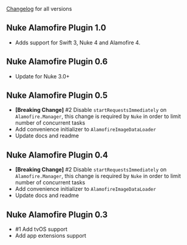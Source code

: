  [Changelog](https://github.com/kean/Nuke-Alamofire-Plugin/releases) for all versions

## Nuke Alamofire Plugin 1.0

- Adds support for Swift 3, Nuke 4 and Alamofire 4.

## Nuke Alamofire Plugin 0.6

- Update for Nuke 3.0+

## Nuke Alamofire Plugin 0.5

- **[Breaking Change]** #2 Disable `startRequestsImmediately` on `Alamofire.Manager`, this change is required by `Nuke` in order to limit number of concurrent tasks
- Add convenience initializer to `AlamofireImageDataLoader`
- Update docs and readme

## Nuke Alamofire Plugin 0.4

- **[Breaking Change]** #2 Disable `startRequestsImmediately` on `Alamofire.Manager`, this change is required by `Nuke` in order to limit number of concurrent tasks
- Add convenience initializer to `AlamofireImageDataLoader`
- Update docs and readme

## Nuke Alamofire Plugin 0.3

- #1 Add tvOS support
- Add app extensions support
